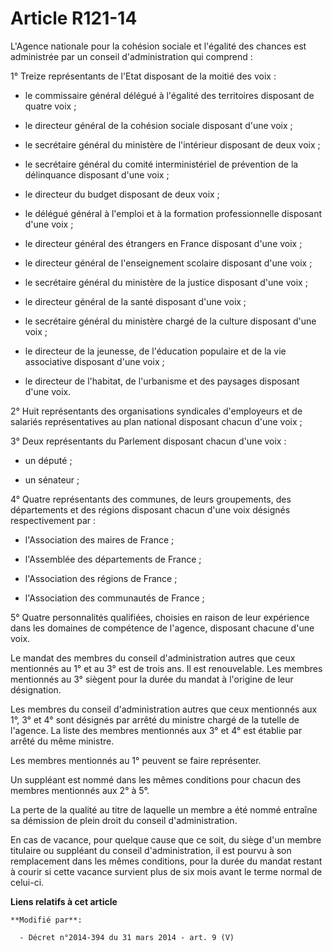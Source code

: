 # Article R121-14

L'Agence nationale pour la cohésion sociale et l'égalité des chances est administrée par un conseil d'administration qui
comprend : 

1° Treize représentants de l'Etat disposant de la moitié des voix :

- le      commissaire général délégué à l'égalité des territoires disposant de quatre voix ;

- le directeur général de la cohésion sociale disposant d'une voix ;

- le secrétaire général du ministère de l'intérieur disposant de deux voix ;

- le secrétaire général du comité interministériel de prévention de la délinquance disposant d'une voix ;

- le directeur du budget disposant de deux voix ;

- le délégué général à l'emploi et à la formation professionnelle disposant d'une voix ;

- le directeur général des étrangers en France disposant d'une voix ;

- le directeur général de l'enseignement scolaire disposant d'une voix ;

- le secrétaire général du ministère de la justice disposant d'une voix ;

- le directeur général de la santé disposant d'une voix ;

- le secrétaire général du ministère chargé de la culture disposant d'une voix ;

- le directeur de la jeunesse, de l'éducation populaire et de la vie associative disposant d'une voix ;

- le directeur de l'habitat, de l'urbanisme et des paysages disposant d'une voix. 

2° Huit représentants des organisations syndicales d'employeurs et de salariés représentatives au plan national disposant
chacun d'une voix ; 

3° Deux représentants du Parlement disposant chacun d'une voix :

- un député ;

- un sénateur ; 

4° Quatre représentants des communes, de leurs groupements, des départements et des régions disposant chacun d'une voix
désignés respectivement par :

- l'Association des maires de France ;

- l'Assemblée des départements de France ;

- l'Association des régions de France ;

- l'Association des communautés de France ; 

5° Quatre personnalités qualifiées, choisies en raison de leur expérience dans les domaines de compétence de l'agence,
disposant chacune d'une voix. 

Le mandat des membres du conseil d'administration autres que ceux mentionnés au 1° et au 3° est de trois ans. Il est
renouvelable. Les membres mentionnés au 3° siègent pour la durée du mandat à l'origine de leur désignation. 

Les membres du conseil d'administration autres que ceux mentionnés aux 1°, 3° et 4° sont désignés par arrêté du ministre
chargé de la tutelle de l'agence. La liste des membres mentionnés aux 3° et 4° est établie par arrêté du même ministre. 

Les membres mentionnés au 1° peuvent se faire représenter. 

Un suppléant est nommé dans les mêmes conditions pour chacun des membres mentionnés aux 2° à 5°. 

La perte de la qualité au titre de laquelle un membre a été nommé entraîne sa démission de plein droit du conseil
d'administration. 

En cas de vacance, pour quelque cause que ce soit, du siège d'un membre titulaire ou suppléant du conseil d'administration,
il est pourvu à son remplacement dans les mêmes conditions, pour la durée du mandat restant à courir si cette vacance
survient plus de six mois avant le terme normal de celui-ci.

**Liens relatifs à cet article**

	**Modifié par**:

	  - Décret n°2014-394 du 31 mars 2014 - art. 9 (V)
